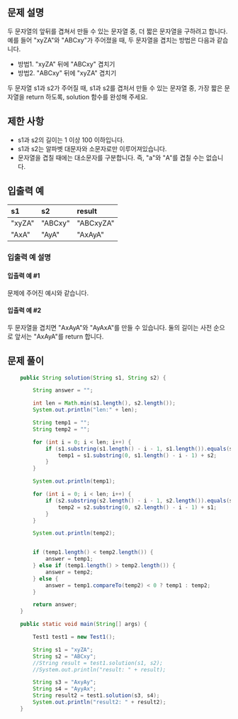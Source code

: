 ## 문제 설명

두 문자열의 앞뒤를 겹쳐서 만들 수 있는 문자열 중, 더 짧은 문자열을 구하려고 합니다.
예를 들어 "xyZA"와 "ABCxy"가 주어졌을 때, 두 문자열을 겹치는 방법은 다음과 같습니다.

- 방법1. "xyZA" 뒤에 "ABCxy" 겹치기
- 방법2. "ABCxy" 뒤에 "xyZA" 겹치기

두 문자열 s1과 s2가 주어질 때, s1과 s2를 겹처서 만들 수 있는 문자열 중, 가장 짧은 문자열을 return 하도록, solution 함수를 완성해 주세요.

## 제한 사항

- s1과 s2의 길이는 1 이상 100 이하입니다.
- s1과 s2는 알파벳 대문자와 소문자로만 이루어져있습니다.
- 문자열을 겹칠 때에는 대소문자를 구분합니다. 즉, "a"와 "A"를 겹칠 수는 없습니다.

## 입출력 예

| s1 | s2 | result |
|:-----|:-----|:-----|
| "xyZA" | "ABCxy" | "ABCxyZA" |
| "AxA" | "AyA" | "AxAyA" |

### 입출력 예 설명

#### 입출력 예 #1
문제에 주어진 예시와 같습니다.

#### 입출력 예 #2
두 문자열을 겹치면 "AxAyA"와 "AyAxA"를 만들 수 있습니다. 둘의 길이는 사전 순으로 앞서는 "AxAyA"를 return 합니다.


## 문제 풀이

```java
    public String solution(String s1, String s2) {

        String answer = "";

        int len = Math.min(s1.length(), s2.length());
        System.out.println("len:" + len);

        String temp1 = "";
        String temp2 = "";

        for (int i = 0; i < len; i++) {
            if (s1.substring(s1.length() - i - 1, s1.length()).equals(s2.substring(0, i + 1))) {
                temp1 = s1.substring(0, s1.length() - i - 1) + s2;
            }
        }

        System.out.println(temp1);

        for (int i = 0; i < len; i++) {
            if (s2.substring(s2.length() - i - 1, s2.length()).equals(s1.substring(0, i + 1))) {
                temp2 = s2.substring(0, s2.length() - i - 1) + s1;
            }
        }

        System.out.println(temp2);


        if (temp1.length() < temp2.length()) {
            answer = temp1;
        } else if (temp1.length() > temp2.length()) {
            answer = temp2;
        } else {
            answer = temp1.compareTo(temp2) < 0 ? temp1 : temp2;
        }

        return answer;
    }

    public static void main(String[] args) {

        Test1 test1 = new Test1();

        String s1 = "xyZA";
        String s2 = "ABCxy";
        //String result = test1.solution(s1, s2);
        //System.out.println("result: " + result);

        String s3 = "AxyAy";
        String s4 = "AyyAx";
        String result2 = test1.solution(s3, s4);
        System.out.println("result2: " + result2);
    }
```
